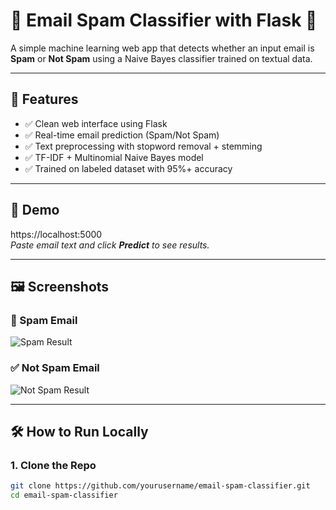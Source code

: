 # 📧 Email Spam Classifier with Flask 🧠

A simple machine learning web app that detects whether an input email is **Spam** or **Not Spam** using a Naive Bayes classifier trained on textual data.

---

## 📌 Features

- ✅ Clean web interface using Flask
- ✅ Real-time email prediction (Spam/Not Spam)
- ✅ Text preprocessing with stopword removal + stemming
- ✅ TF-IDF + Multinomial Naive Bayes model
- ✅ Trained on labeled dataset with 95%+ accuracy

---

## 🚀 Demo

https://localhost:5000  
_Paste email text and click **Predict** to see results._

---

## 🖼️ Screenshots

### 🔴 Spam Email
![Spam Result](static/spam.png)

### ✅ Not Spam Email
![Not Spam Result](static/Ham.png)


---

## 🛠️ How to Run Locally

### 1. Clone the Repo
```bash
git clone https://github.com/yourusername/email-spam-classifier.git
cd email-spam-classifier
